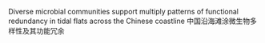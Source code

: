 Diverse microbial communities support multiply patterns of functional redundancy in tidal flats across the Chinese coastline
中国沿海滩涂微生物多样性及其功能冗余
